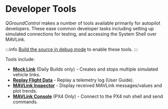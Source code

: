 # Developer Tools

_QGroundControl_ makes a number of tools available primarily for autopilot developers.
These ease common developer tasks including setting up simulated connections for testing,
and accessing the System Shell over MAVLink.

:::info
[Build the source in debug mode](https://github.com/mavlink/qgroundcontrol#supported-builds) to enable these tools.
:::

Tools include:

- **[Mock Link](../tools/mock_link.md)** (Daily Builds only) - Creates and stops multiple simulated vehicle links.
- **[Replay Flight Data](../../qgc-user-guide/fly_view/replay_flight_data.md)** - Replay a telemetry log (User Guide).
- **[MAVLink Inspector](../../qgc-user-guide/analyze_view/mavlink_inspector.html)** - Display received MAVLink messages/values and plot trends.
- **[MAVLink Console](../../qgc-user-guide/analyze_view/mavlink_console.html)** (PX4 Only) - Connect to the PX4 nsh shell and send commands.
